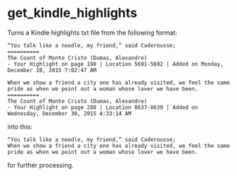 # get_kindle_highlights

Turns a Kindle highlights txt file from the following format:

```
“You talk like a noodle, my friend,” said Caderousse;
==========
﻿The Count of Monte Cristo (Dumas, Alexandre)
- Your Highlight on page 190 | Location 5691-5692 | Added on Monday, December 28, 2015 7:02:47 AM

When we show a friend a city one has already visited, we feel the same pride as when we point out a woman whose lover we have been.
==========
﻿The Count of Monte Cristo (Dumas, Alexandre)
- Your Highlight on page 288 | Location 8637-8639 | Added on Wednesday, December 30, 2015 4:33:14 AM
```

into this:

```
“You talk like a noodle, my friend,” said Caderousse;
When we show a friend a city one has already visited, we feel the same pride as when we point out a woman whose lover we have been.
```
for further processing.
